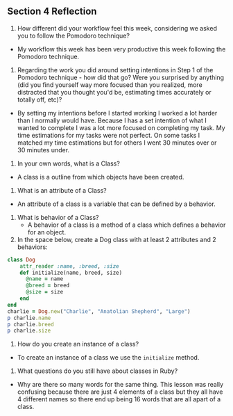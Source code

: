 ## Section 4 Reflection

1. How different did your workflow feel this week, considering we asked you to follow the Pomodoro technique?
  * My workflow this week has been very productive this week following the Pomodoro technique.

1. Regarding the work you did around setting intentions in Step 1 of the Pomodoro technique - how did that go? Were you surprised by anything (did you find yourself way more focused than you realized, more distracted that you thought you'd be, estimating times accurately or totally off, etc)?
  * By setting my intentions before I started working I worked a lot harder than I normally would have. Because I has a set intention of what I wanted to complete I was a lot more focused on completing my task. My time estimations for my tasks were not perfect. On some tasks I matched my time estimations but for others I went 30 minutes over or 30 minutes under.

1. In your own words, what is a Class?
  * A class is a outline from which objects have been created.
1. What is an attribute of a Class?
  * An attribute of a class is a variable that can be defined by a behavior.
1. What is behavior of a Class?
   * A behavior of a class is a method of a class which defines a behavior for an object.
1. In the space below, create a Dog class with at least 2 attributes and 2 behaviors:

```rb
class Dog
    attr_reader :name, :breed, :size
    def initialize(name, breed, size)
      @name = name
      @breed = breed
      @size = size
    end
end
charlie = Dog.new("Charlie", "Anatolian Shepherd", "Large")
p charlie.name
p charlie.breed
p charlie.size
```

1. How do you create an instance of a class?
  * To create an instance of a class we use the `initialize` method.
1. What questions do you still have about classes in Ruby?
  * Why are there so many words for the same thing. This lesson was really confusing because there are just 4 elements of a class but they all have 4 different names so there end up being 16 words that are all apart of a class.
